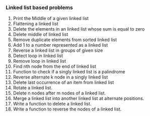 ### Linked list based problems

1. Print the Middle of a given linked list
2. Flattening a linked list
3. Delete the elements in an linked list whose sum is equal to zero
4. Delete middle of linked list
5. Remove duplicate elements from sorted linked list
6. Add 1 to a number represented as a linked list
7. Reverse a linked list in groups of given size
8. Detect loop in linked list
9. Remove loop in linked list
10. Find nth node from the end of linked list
11. Function to check if a singly linked list is a palindrome
12. Reverse alternate k node in a singly linked list
13. Delete last occurrence of an item from linked list
14. Rotate a linked list.
15. Delete n nodes after m nodes of a linked list.
16. Merge a linked list into another linked list at alternate positions.
17. Write a function to delete a linked list.
18. Write a function to reverse the nodes of a linked list.